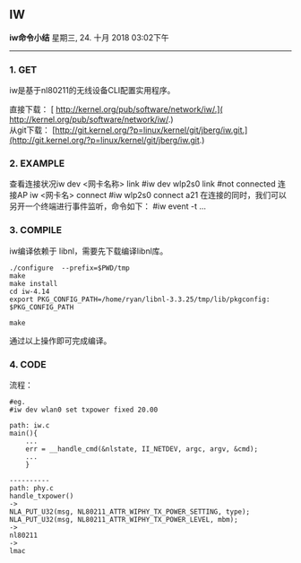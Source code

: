 ## IW
**iw命令小结** 
星期三, 24. 十月 2018 03:02下午 

------------------------------------
### 1. GET
iw是基于nl80211的无线设备CLI配置实用程序。
直接下载： [ http://kernel.org/pub/software/network/iw/.]( http://kernel.org/pub/software/network/iw/.)  从git下载： [http://git.kernel.org/?p=linux/kernel/git/jberg/iw.git.](http://git.kernel.org/?p=linux/kernel/git/jberg/iw.git.)  

### 2. EXAMPLE查看连接状况iw dev <网卡名称> link #iw dev wlp2s0 link #not connected连接AP iw <网卡名> connect <SSID> #iw wlp2s0 connect a21在连接的同时，我们可以另开一个终端进行事件监听，命令如下： #iw event -t...
### 3. COMPILE
iw编译依赖于 libnl，需要先下载编译libnl库。	

	./configure  --prefix=$PWD/tmp	make	make install	cd iw-4.14		export PKG_CONFIG_PATH=/home/ryan/libnl-3.3.25/tmp/lib/pkgconfig:	$PKG_CONFIG_PATH		make通过以上操作即可完成编译。
### 4. CODE
流程：

	#eg.
	#iw dev wlan0 set txpower fixed 20.00

	path: iw.c
	main(){
		...
		err = __handle_cmd(&nlstate, II_NETDEV, argc, argv, &cmd);
		...
		}
		
	----------
	path: phy.c
	handle_txpower()
	->
	NLA_PUT_U32(msg, NL80211_ATTR_WIPHY_TX_POWER_SETTING, type);
	NLA_PUT_U32(msg, NL80211_ATTR_WIPHY_TX_POWER_LEVEL, mbm);
	->
	nl80211
	->
	lmac
